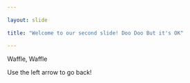 ```yaml
---
	
layout: slide
	
title: "Welcome to our second slide! Doo Doo But it's OK"
	
---
```

	
Waffle, Waffle

Use the left arrow to go back!
